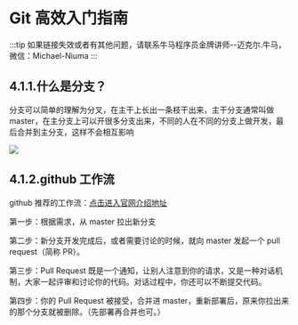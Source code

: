 # Git 高效入门指南

:::tip
如果链接失效或者有其他问题，请联系牛马程序员金牌讲师--迈克尔.牛马，微信：Michael-Niuma
:::

## 4.1.1.什么是分支？

分支可以简单的理解为分叉，在主干上长出一条枝干出来，主干分支通常叫做 master，在主分支上可以开很多分支出来，不同的人在不同的分支上做开发，最后合并到主分支，这样不会相互影响

![](./img/2019-03-23-19-51-39.png)

## 4.1.2.github 工作流

github 推荐的工作流：[点击进入官网介绍地址](https://guides.github.com/introduction/flow/index.html)

第一步：根据需求，从 master 拉出新分支

第二步：新分支开发完成后，或者需要讨论的时候，就向 master 发起一个 pull request（简称 PR）。

第三步：Pull Request 既是一个通知，让别人注意到你的请求，又是一种对话机制，大家一起评审和讨论你的代码。对话过程中，你还可以不断提交代码。

第四步：你的 Pull Request 被接受，合并进 master，重新部署后，原来你拉出来的那个分支就被删除。（先部署再合并也可。）
